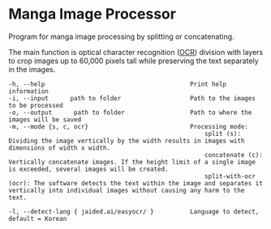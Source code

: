 # Manga Image Processor

Program for manga image processing by splitting or concatenating. 

The main function is optical character recognition ([OCR](jaided.ai/easyocr/)) division with layers to crop images up to 60,000 pixels tall while preserving the text separately in the images.

````
-h, --help                                        Print help information
-i, --input      path to folder                   Path to the images to be processed
-o, --output      path to folder                  Path to where the images will be saved
-m, --mode {s, c, ocr}                            Processing mode: 
                                                      split (s): Dividing the image vertically by the width results in images with dimensions of width x width.
                                                      concatenate (c): Vertically concatenate images. If the height limit of a single image is exceeded, several images will be created.
                                                      split-with-ocr (ocr): The software detects the text within the image and separates it vertically into individual images without causing any harm to the text.

-l, --detect-lang { jaided.ai/easyocr/ }          Language to detect, default = Korean

````

